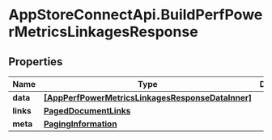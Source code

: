 # AppStoreConnectApi.BuildPerfPowerMetricsLinkagesResponse

## Properties

Name | Type | Description | Notes
------------ | ------------- | ------------- | -------------
**data** | [**[AppPerfPowerMetricsLinkagesResponseDataInner]**](AppPerfPowerMetricsLinkagesResponseDataInner.md) |  | 
**links** | [**PagedDocumentLinks**](PagedDocumentLinks.md) |  | 
**meta** | [**PagingInformation**](PagingInformation.md) |  | [optional] 


